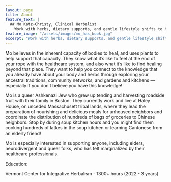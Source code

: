 ```yaml
---
layout: page
title: About
feature_text: |
  ## Mo Katz-Christy, Clinical Herbalist
    Work with herbs, dietary supports, and gentle lifestyle shifts to help you meet your health goals.
feature_image: "/assets/images/mo_has_book.jpg"
excerpt: "Work with herbs, dietary supports, and gentle lifestyle shifts to help you meet your health goals."
---
```


Mo believes in the inherent capacity of bodies to heal, and uses plants to help
support that capacity. They know what it’s like to feel at the end of your rope
with the healthcare system, and also what it’s like to find healing beyond that
place. They want to help you connect to the knowledge that you already have
about your body and herbs through exploring your ancestral traditions,
community networks, and gardens and kitchens — especially if you don’t believe
you have this knowledge!

Mo is a queer Ashkenazi Jew who grew up tending and harvesting roadside fruit
with their family in Boston. They currently work and live at Haley House, on
unceded Massachusett tribal lands, where they lead the preparation of
nourishing and delicious meals for unhoused neighbors and coordinate the
distribution of hundreds of bags of groceries to Chinese neighbors. Stop by
during soup kitchen hours and you might find them cooking hundreds of latkes in
the soup kitchen or learning Cantonese from an elderly friend!

Mo is especially interested in supporting anyone, including elders,
neurodivergent and queer folks, who has felt marginalized by their healthcare
professionals.

Education:

Vermont Center for Integrative Herbalism - 1300+ hours (2022 - 3 years)
